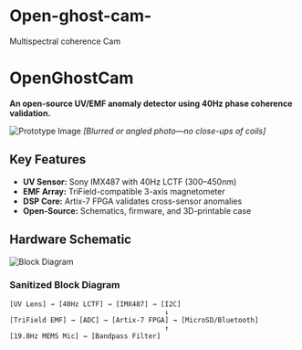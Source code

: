 # Open-ghost-cam-
Multispectral coherence Cam 
# OpenGhostCam  
**An open-source UV/EMF anomaly detector using 40Hz phase coherence validation.**  

![Prototype Image](images/ghostcam_proto.jpg) *[Blurred or angled photo—no close-ups of coils]*  

## **Key Features**  
- **UV Sensor:** Sony IMX487 with 40Hz LCTF (300–450nm)  
- **EMF Array:** TriField-compatible 3-axis magnetometer  
- **DSP Core:** Artix-7 FPGA validates cross-sensor anomalies  
- **Open-Source:** Schematics, firmware, and 3D-printable case  

## **Hardware Schematic**  
![Block Diagram](images/safe_block_diagram.png)  

### **Sanitized Block Diagram**  
```plaintext  
[UV Lens] → [40Hz LCTF] → [IMX487] → [I2C]  
                                      ↓  
[TriField EMF] → [ADC] → [Artix-7 FPGA] → [MicroSD/Bluetooth]  
                                      ↑  
[19.8Hz MEMS Mic] → [Bandpass Filter]  
